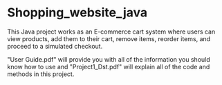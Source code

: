 # Shopping_website_java

This Java project works as an E-commerce cart system where users can view products, add them to 
their cart, remove items, reorder items, and proceed to a simulated checkout.

"User Guide.pdf" will provide you with all of the information you should know how to use and "Project1_Dst.pdf" will explain all of the code and methods in this project.
